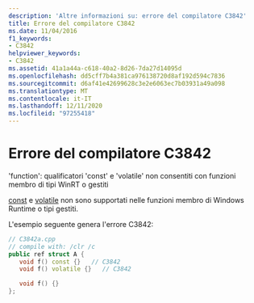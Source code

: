 ```yaml
---
description: 'Altre informazioni su: errore del compilatore C3842'
title: Errore del compilatore C3842
ms.date: 11/04/2016
f1_keywords:
- C3842
helpviewer_keywords:
- C3842
ms.assetid: 41a1a44a-c618-40a2-8d26-7da27d14095d
ms.openlocfilehash: dd5cff7b4a381ca976138720d8af192d594c7836
ms.sourcegitcommit: d6af41e42699628c3e2e6063ec7b03931a49a098
ms.translationtype: MT
ms.contentlocale: it-IT
ms.lasthandoff: 12/11/2020
ms.locfileid: "97255418"
---
```

# <a name="compiler-error-c3842"></a>Errore del compilatore C3842

'function': qualificatori 'const' e 'volatile' non consentiti con funzioni membro di tipi WinRT o gestiti

[const](../../cpp/const-cpp.md) e [volatile](../../cpp/volatile-cpp.md) non sono supportati nelle funzioni membro di Windows Runtime o tipi gestiti.

L'esempio seguente genera l'errore C3842:

```cpp
// C3842a.cpp
// compile with: /clr /c
public ref struct A {
   void f() const {}   // C3842
   void f() volatile {}   // C3842

   void f() {}
};
```
